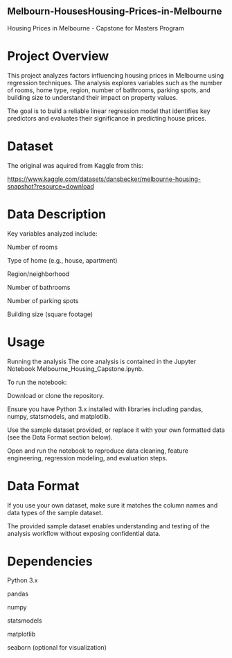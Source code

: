 ## Melbourn-HousesHousing-Prices-in-Melbourne
Housing Prices in Melbourne - Capstone for Masters Program
# Project Overview
This project analyzes factors influencing housing prices in Melbourne using regression techniques. The analysis explores variables such as the number of rooms, home type, region, number of bathrooms, parking spots, and building size to understand their impact on property values.

The goal is to build a reliable linear regression model that identifies key predictors and evaluates their significance in predicting house prices.

# Dataset
The original was aquired from Kaggle from this:

https://www.kaggle.com/datasets/dansbecker/melbourne-housing-snapshot?resource=download

# Data Description
Key variables analyzed include:

Number of rooms

Type of home (e.g., house, apartment)

Region/neighborhood

Number of bathrooms

Number of parking spots

Building size (square footage)

# Usage
Running the analysis
The core analysis is contained in the Jupyter Notebook Melbourne_Housing_Capstone.ipynb.

To run the notebook:

Download or clone the repository.

Ensure you have Python 3.x installed with libraries including pandas, numpy, statsmodels, and matplotlib.

Use the sample dataset provided, or replace it with your own formatted data (see the Data Format section below).

Open and run the notebook to reproduce data cleaning, feature engineering, regression modeling, and evaluation steps.

# Data Format
If you use your own dataset, make sure it matches the column names and data types of the sample dataset.

The provided sample dataset enables understanding and testing of the analysis workflow without exposing confidential data.

# Dependencies
Python 3.x

pandas

numpy

statsmodels

matplotlib

seaborn (optional for visualization)
